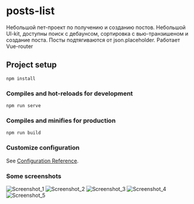 # posts-list

Небольшой пет-проект по получению и созданию постов. Небольшой UI-kit, доступны поиск с дебаунсом, сортировка с вью-транзишеном и создание поста. Посты подтягиваются от json.placeholder.
Работает Vue-router

## Project setup
```
npm install
```

### Compiles and hot-reloads for development
```
npm run serve
```

### Compiles and minifies for production
```
npm run build
```

### Customize configuration
See [Configuration Reference](https://cli.vuejs.org/config/).


### Some screenshots
![Screenshot_1](https://user-images.githubusercontent.com/49340195/199448594-d81ac728-787f-43e2-8d4c-565d80c002a9.png)
![Screenshot_2](https://user-images.githubusercontent.com/49340195/199448613-97cf73a2-3bd3-44e6-a2b3-5bdf25776f61.png)
![Screenshot_3](https://user-images.githubusercontent.com/49340195/199448618-ccd95990-a6d4-4cbc-88ae-40564b0d35ac.png)
![Screenshot_4](https://user-images.githubusercontent.com/49340195/199448621-4e58bf8e-93dc-4420-9118-d2b6f887b80c.png)
![Screenshot_5](https://user-images.githubusercontent.com/49340195/199448624-fd57072b-2804-484e-90bf-886b0e86e462.png)

